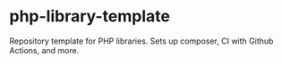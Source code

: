 # php-library-template
Repository template for PHP libraries. Sets up composer, CI with Github Actions, and more.
